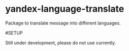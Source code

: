 # yandex-language-translate

Package to translate message into different languages.

#SETUP

Still under development, please do not use currently.
